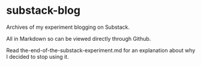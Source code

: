 # substack-blog
Archives of my experiment blogging on Substack.

All in Markdown so can be viewed directly through Github.

Read the-end-of-the-substack-experiment.md for an explanation about why I decided to stop using it.
